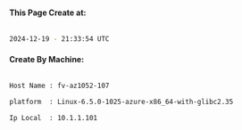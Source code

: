 
   
#### This Page Create at:

```bash

2024-12-19 - 21:33:54 UTC

```

#### Create By Machine:

```bash

Host Name : fv-az1052-107

platform  : Linux-6.5.0-1025-azure-x86_64-with-glibc2.35

Ip Local  : 10.1.1.101

```

